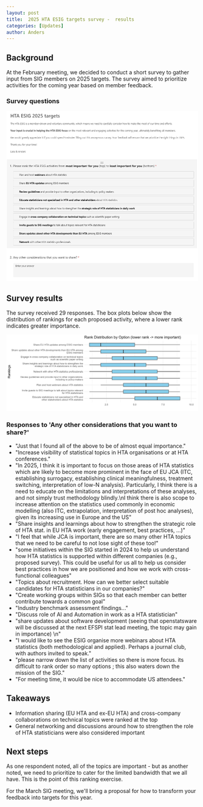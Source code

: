 ```yaml
---
layout: post
title:  2025 HTA ESIG targets survey -  results
categories: [Updates]
author: Anders
---
```


## Background

At the February meeting, we decided to conduct a short survey to gather input from SIG members on 2025 targets. The survey aimed to prioritize activities for the coming year based on member feedback.

### Survey questions

![Survey text](/downloads/2025-02-24-esig-targets-survey-text.png)

## Survey results 

The survey received 29 responses. The box plots below show the distribution of rankings for each proposed activity, where a lower rank indicates greater importance.

![Survey results](/downloads/2025-02-24-esig-targets-survey-results.png)


### Responses to 'Any other considerations that you want to share?'

- "Just that I found all of the above to be of almost equal importance."
- "Increase visibility of statistical topics in HTA organisations or at HTA conferences."
- "In 2025, I think it is important to focus on those areas of HTA statistics which are likely to become more prominent in the face of EU JCA (ITC, establishing surrogacy, establishing clinical meaningfulness, treatment switching, interpretation of low-N analysis).  Particularly, I think there is a need to educate on the limitations and interpretations of these analyses, and not simply trust methodology blindly.\nI think there is also scope to increase attention on the statistics used commonly in economic modelling (also ITC, extrapolation, interpretation of post hoc analyses), given its increasing use in Europe and the US"
- "Share insights and learnings about how to strengthen the strategic role of HTA stat. in EU HTA work (early engagement, best practices, ...)"
- "I feel that while JCA is important, there are so many other HTA topics that we need to be careful to not lose sight of these too!"
- "some initiatives within the SIG started in 2024 to help us understand how HTA statistics is supported within different companies (e.g., proposed survey).  This could be useful for us all to help us consider best practices in how we are positioned and how we work with cross-functional colleagues"
- "Topics about recruitment. How can we better select suitable candidates for HTA statisticians in our companies?"
- "Create working groups within SIGs so that each member can better contribute towards a common goal"
- "Industry benchmark assessment findings..."
- "Discuss role of AI and Automation in work as a HTA statistician"
- "share updates about software development (seeing that openstatsware will be discussed at the next EFSPI stat lead meeting, the topic may gain in importance) \n"
- "I would like to see the ESIG organise more webinars about HTA statistics (both methodological and applied). Perhaps a journal club, with authors invited to speak."
- "please narrow down the list of activities so there is more focus. its difficult to rank order so many options ; this also waters down the mission of the SIG."
- "For meeting time, it would be nice to accommodate US attendees."

## Takeaways

- Information sharing (EU HTA and ex-EU HTA) and cross-company collaborations on technical topics were ranked at the top
- General networking and discussions around how to strengthen the role of HTA statisticians were also considered important

## Next steps
As one respondent noted, all of the topics are important - but as another noted, we need to prioritize to cater for the limited bandwidth that we all have. This is the point of this ranking exercise. 

For the March SIG meeting, we'll bring a proposal for how to transform your feedback into targets for this year. 


